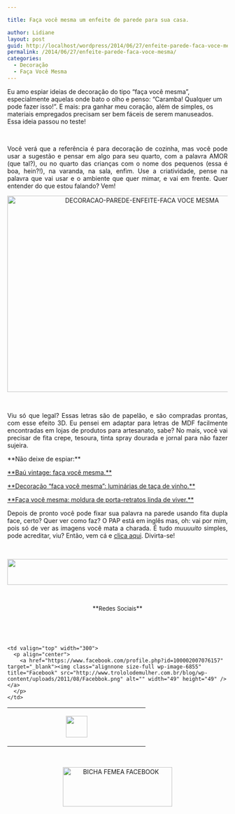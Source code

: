 ```yaml
---

title: Faça você mesma um enfeite de parede para sua casa.

author: Lidiane
layout: post
guid: http://localhost/wordpress/2014/06/27/enfeite-parede-faca-voce-mesma/
permalink: /2014/06/27/enfeite-parede-faca-voce-mesma/
categories:
  - Decoração
  - Faça Você Mesma
---
```

Eu amo espiar ideias de decoração do tipo “faça você mesma”, especialmente aquelas onde bato o olho e penso: “Caramba! Qualquer um pode fazer isso!”. E mais: pra ganhar meu coração, além de simples, os materiais empregados precisam ser bem fáceis de serem manuseados. Essa ideia passou no teste!

&nbsp;

<p align="justify">
  Você verá que a referência é para decoração de cozinha, mas você pode usar a sugestão e pensar em algo para seu quarto, com a palavra AMOR (que tal?), ou no quarto das crianças com o nome dos pequenos (essa é boa, hein?!), na varanda, na sala, enfim. Use a criatividade, pense na palavra que vai usar e o ambiente que quer mimar, e vai em frente. Quer entender do que estou falando? Vem!
</p>

<!--more-->

<p align="center">
  <a href="http://www.trololodemulher.com.br/blog/wp-content/uploads/2014/06/DECORACAO-PAREDE-ENFEITE-FACA-VOCE-MESMA.png"><img class="alignnone size-full wp-image-10162" src="http://www.trololodemulher.com.br/blog/wp-content/uploads/2014/06/DECORACAO-PAREDE-ENFEITE-FACA-VOCE-MESMA.png" alt="DECORACAO-PAREDE-ENFEITE-FACA VOCE MESMA" width="600" height="448" /></a>
</p>

&nbsp;

<p align="justify">
  Viu só que legal? Essas letras são de papelão, e são compradas prontas, com esse efeito 3D. Eu pensei em adaptar para letras de MDF facilmente encontradas em lojas de produtos para artesanato, sabe? No mais, você vai precisar de fita crepe, tesoura, tinta spray dourada e jornal para não fazer sujeira.
</p>

<p align="justify">
  **Não deixe de espiar:**
</p>

<p align="justify">
  <a href="http://www.trololodemulher.com.br/2011/09/14/decoracao-faca-voce-mesma-4/" target="_blank">**Baú vintage: faça você mesma.**</a>
</p>

<p align="justify">
  <a href="http://www.trololodemulher.com.br/2011/08/15/decoracao-faca-voce-mesma-3/" target="_blank">**Decoração “faça você mesma”: luminárias de taça de vinho.**</a>
</p>

<p align="justify">
  <a href="http://www.trololodemulher.com.br/2014/05/13/moldura-porta-retratos/" target="_blank">**Faça você mesma: moldura de porta-retratos linda de viver.**</a>
</p>

<p align="justify">
  Depois de pronto você pode fixar sua palavra na parede usando fita dupla face, certo? Quer ver como faz? O PAP está em inglês mas, oh: vai por mim, pois só de ver as imagens você mata a charada. É tudo <em>muuuuito</em> simples, pode acreditar, viu? Então, vem cá e <a href="http://www.dwellbeautiful.com/eat-kitchen-sign/" target="_blank">clica aqui</a>. Divirta-se!
</p>

&nbsp;

<p align="center">
  <a href="http://feedburner.google.com/fb/a/mailverify?uri=blogbichafemea&loc=pt_BR" target="_blank"><img class="alignnone size-full wp-image-8451" title="Assine o Bicha Fêmea grátis!" src="http://www.trololodemulher.com.br/blog/wp-content/uploads/2012/01/rodapé.png" alt="" width="600" height="59" /></a>
</p>

&nbsp;

<p align="center">
  **<span style="font-size: small;">Redes Sociais</span>**
</p>

&nbsp;

&nbsp;

<table border="0" width="600" cellspacing="0" cellpadding="2">
  <tr>
    <td valign="top" width="300">
      <p align="center">
        <a href="https://twitter.com/#%21/bichafemea" target="_blank"><img class="alignnone size-full wp-image-6857" title="Twitter" src="http://www.trololodemulher.com.br/blog/wp-content/uploads/2011/08/Twitter.png" alt="" width="49" height="49" /></a>
      </p>
    </td>
    
    <td valign="top" width="300">
      <p align="center">
        <a href="https://www.facebook.com/profile.php?id=100002007076157" target="_blank"><img class="alignnone size-full wp-image-6855" title="Facebook" src="http://www.trololodemulher.com.br/blog/wp-content/uploads/2011/08/Facebbok.png" alt="" width="49" height="49" /></a>
      </p>
    </td>
  </tr>
</table>

&nbsp;

<p style="text-align: center;">
  <a href="https://www.facebook.com/bichafemea" target="_blank"><img class="alignnone size-full wp-image-9849" src="http://www.trololodemulher.com.br/blog/wp-content/uploads/2014/01/BICHA-FEMEA-FACEBOOK1.png" alt="BICHA FEMEA FACEBOOK" width="250" height="90" /></a>
</p>